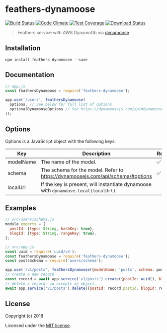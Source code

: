 # feathers-dynamoose

[![Build Status](https://travis-ci.org/afifsohaili/feathers-dynamoose.png?branch=master)](https://travis-ci.org/afifsohaili/feathers-dynamoose)
[![Code Climate](https://codeclimate.com/github/afifsohaili/feathers-dynamoose/badges/gpa.svg)](https://codeclimate.com/github/afifsohaili/feathers-dynamoose)
[![Test Coverage](https://codeclimate.com/github/afifsohaili/feathers-dynamoose/badges/coverage.svg)](https://codeclimate.com/github/afifsohaili/feathers-dynamoose/coverage)
[![Download Status](https://img.shields.io/npm/dm/feathers-dynamoose.svg?style=flat-square)](https://www.npmjs.com/package/feathers-dynamoose)

> Feathers service with AWS DynamoDb via [dynamoose](https://dynamoosejs.com/)

## Installation

```
npm install feathers-dynamoose --save
```

## Documentation

```js
// app.js
const feathersDynamoose = require('feathers-dynamoose');

app.use('/users', feathersDynamoose(
  options, // See below for full list of options
  optionalDynamooseOptions // See https://dynamoosejs.com/api#dynamoosemodelname-schema-options
));
```

## Options

Options is a JavaScript object with the following keys:

| Key       | Description                                                                        | Required |
|-----------|------------------------------------------------------------------------------------|----------|
| modelName | The name of the model.                                                             | ✅|
| schema    | The schema for the model. Refer to https://dynamoosejs.com/api/schema/#options     | ✅|
| localUrl  | If the key is present, will instantiate dynamoose with `dynamoose.local(localUrl)` | |

## Examples

```js
// src/users/schema.js
module.exports = {
  postId: {type: String, hashKey: true},
  blogId: {type: String, rangeKey: true},
};

// src/app.js
const uuid = require('uuid/v4');
const feathersDynamoose = require('feathers-dynamoose');
const postsSchema = require('users/schema');

app.use('/v1/posts', feathersDynamoose({modelName: 'posts', schema: postsSchema}));
// create a new record
const record = await app.service('v1/posts').create({postId: uuid(), blogId: uuid()});
// delete a record. id accepts an object.
await app.service('v1/posts').delete({postId: record.postId, blogId: record.blogId});
```

## License

Copyright (c) 2018

Licensed under the [MIT license](LICENSE).
